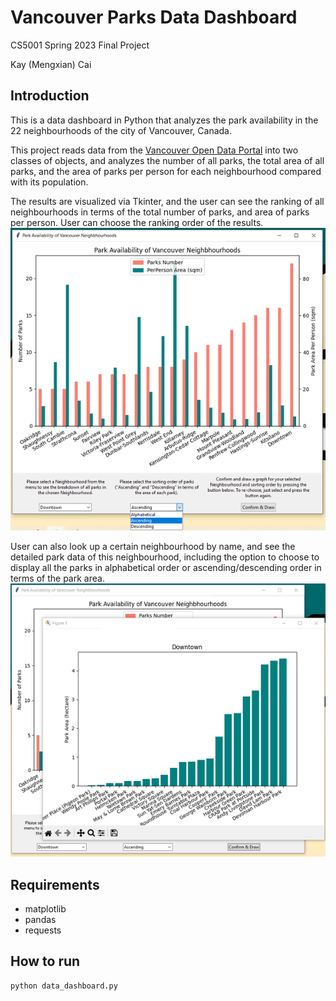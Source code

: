 # Vancouver Parks Data Dashboard

CS5001 Spring 2023 Final Project

Kay (Mengxian) Cai

## Introduction 
This is a data dashboard in Python that analyzes the park availability in the 22 neighbourhoods of the city of Vancouver, Canada.

This project reads data from the [Vancouver Open Data Portal](https://opendata.vancouver.ca/pages/home) into two classes of objects, and analyzes the number of all parks, the total area of all parks, and the area of parks per person for each neighbourhood compared with its population. 

The results are visualized via Tkinter, and the user can see the ranking of all neighbourhoods in terms of the total number of parks, and area of parks per person. User can choose the ranking order of the results.
![overview](./imgs/overview.png)

User can also look up a certain neighbourhood by name, and see the detailed park data of this neighbourhood, including the option to choose to display all the parks in alphabetical order or ascending/descending order in terms of the park area.
![details](./imgs/details.png)

## Requirements
- matplotlib
- pandas
- requests

## How to run

   ```bash
   python data_dashboard.py
   ```
